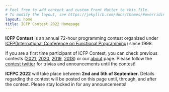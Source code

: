 ```yaml
---
# Feel free to add content and custom Front Matter to this file.
# To modify the layout, see https://jekyllrb.com/docs/themes/#overriding-theme-defaults
layout: home
title: ICFP Contest 2022 Homepage
---
```


**ICFP Contest** is an annual 72-hour programming contest organized under [ICFP(International Conference on Functional Programming)](https://icfp22.sigplan.org) since 1998.

If you are a first time participant of ICFP Contest, you can check previous contests ([2021](https://icfpcontest2021.github.io), [2020](https://icfpcontest2020.github.io/#/), [2019](https://icfpcontest2019.github.io/#/), [2018](https://icfpcontest2018.github.io/#/)) or our [about](./about) page. Please follow the [contest twitter](https://twitter.com/icfpcontest2022) for trivias and announcements until the contest!

**ICFPC 2022** will take place between **2nd and 5th of September**. Details regarding the contest will be posted on this page until, through, and after the contest. Please stay locked in for any announcements!
